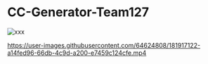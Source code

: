 # CC-Generator-Team127

![xxx](https://user-images.githubusercontent.com/19577206/181916261-2c54b35e-f28c-456c-93be-da33d6bf22ec.JPG)

https://user-images.githubusercontent.com/64624808/181917122-a14fed96-66db-4c9d-a200-e7459c124cfe.mp4

